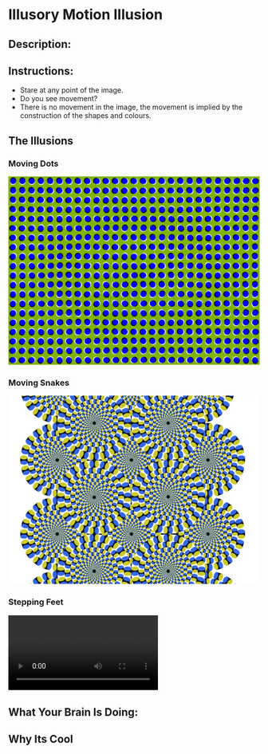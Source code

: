 # Illusory Motion Illusion
## Description:

## Instructions: 

* Stare at any point of the image. 
* Do you see movement? 
* There is no movement in the image, the movement is implied by the construction of the shapes and colours. 


## The Illusions

### Moving Dots

![alt text](MovingDots.jpeg "Dots")

### Moving Snakes 

![alt text](RotatingSnakes.jpeg "Snakes")

### Stepping Feet 

![alt text](SteppingFeetIllusion.mp4 "Both")




## What Your Brain Is Doing: 

## Why Its Cool


